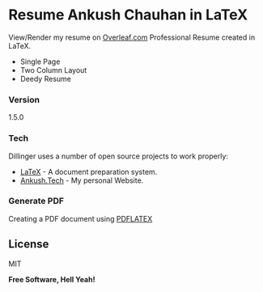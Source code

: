 # Resume Ankush Chauhan in LaTeX

View/Render my resume on [Overleaf.com] 
Professional Resume created in LaTeX.

  - Single Page
  - Two Column Layout
  - Deedy Resume
### Version
1.5.0

### Tech

Dillinger uses a number of open source projects to work properly:

* [LaTeX] - A document preparation system.
* [Ankush.Tech] - My personal Website.

### Generate PDF
 Creating a PDF document using [PDFLATEX](http://theoval.cmp.uea.ac.uk/~nlct/latex/pdfdoc/pdfdoc/pdfdoc.html)
 
License
----

MIT


**Free Software, Hell Yeah!**

   [LaTeX]: <https://www.latex-project.org/>
   [Ankush.tech]: <http://ankush.tech>
   [Overleaf.com]: <https://www.overleaf.com/read/kpcjmymtnmxr>

